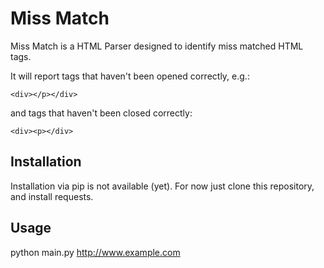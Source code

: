 Miss Match
============================

Miss Match is a HTML Parser designed to identify miss matched HTML tags.

It will report tags that haven't been opened correctly, e.g.:

`<div></p></div>` 

and tags that haven't been closed correctly: 

`<div><p></div>`

Installation
-------------

Installation via pip is not available (yet). For now just clone this repository, and install requests.


Usage 
------------

python main.py http://www.example.com


